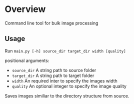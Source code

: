 # Overview

Command line tool for bulk image processing 

## Usage

Run `main.py [-h] source_dir target_dir width [quality]`

positional arguments:
* `source_dir`  A string path to source folder
* `target_dir`  A string path to target folder
* `width`       An required inter to specify the images width
* `quality`     An optional integer to specify the image quality

Saves images similiar to the directory structure from source.
